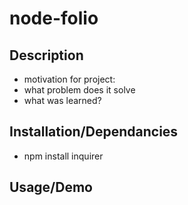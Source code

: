 # node-folio

## Description
- motivation for project:
- what problem does it solve
- what was learned?

## Installation/Dependancies
- npm install inquirer

## Usage/Demo